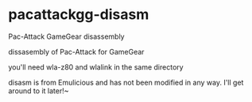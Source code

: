 # pacattackgg-disasm
Pac-Attack GameGear disassembly

dissasembly of Pac-Attack for GameGear

you'll need wla-z80 and wlalink in the same directory

disasm is from Emulicious and has not been modified in any way. I'll get around to it later!~
